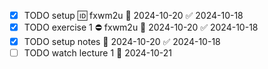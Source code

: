 - [x] TODO setup 🆔 fxwm2u 📅 2024-10-20 ✅ 2024-10-18
- [x] TODO exercise 1 ⛔ fxwm2u 📅 2024-10-20 ✅ 2024-10-18
- [x] TODO setup notes 📅 2024-10-20 ✅ 2024-10-18
- [ ] TODO watch lecture 1 📅 2024-10-21 